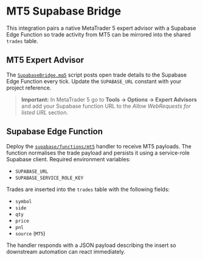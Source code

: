 # MT5 Supabase Bridge

This integration pairs a native MetaTrader 5 expert advisor with a Supabase Edge
Function so trade activity from MT5 can be mirrored into the shared `trades`
table.

## MT5 Expert Advisor

The [`SupabaseBridge.mq5`](../integrations/mt5/SupabaseBridge.mq5) script posts
open trade details to the Supabase Edge Function every tick. Update the
`SUPABASE_URL` constant with your project reference.

> **Important:** In MetaTrader 5 go to **Tools → Options → Expert Advisors** and
> add your Supabase function URL to the _Allow WebRequests for listed URL_
> section.

## Supabase Edge Function

Deploy the [`supabase/functions/mt5`](../supabase/functions/mt5/index.ts)
handler to receive MT5 payloads. The function normalises the trade payload and
persists it using a service-role Supabase client. Required environment
variables:

- `SUPABASE_URL`
- `SUPABASE_SERVICE_ROLE_KEY`

Trades are inserted into the `trades` table with the following fields:

- `symbol`
- `side`
- `qty`
- `price`
- `pnl`
- `source` (`MT5`)

The handler responds with a JSON payload describing the insert so downstream
automation can react immediately.
